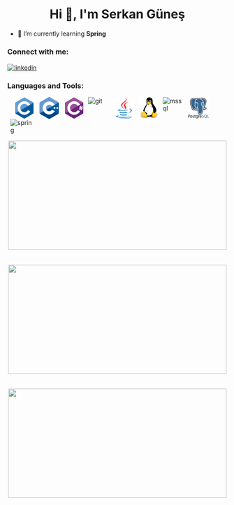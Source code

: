 <h1 align="center">Hi 👋, I'm Serkan Güneş</h1>

- 🌱 I’m currently learning **Spring**

<h3 align="left">Connect with me:</h3>
<p align="left">
<a href="https://linkedin.com/in/gunesserkan" target="blank"><img align="center" src="https://raw.githubusercontent.com/rahuldkjain/github-profile-readme-generator/master/src/images/icons/Social/linked-in-alt.svg" alt="linkedin" height="30" width="40" /></a>
</p>

<h3 align="left">Languages and Tools:</h3>
<img align="left" style="margin-left:1.0em" src="https://raw.githubusercontent.com/devicons/devicon/master/icons/c/c-original.svg" alt="c" width="50" height="50"/>
<img align="left" style="margin-left:0.5em" src="https://raw.githubusercontent.com/devicons/devicon/master/icons/cplusplus/cplusplus-original.svg" alt="cplusplus" width="50" height="50"/>
<img align="left" style="margin-left:0.5em" src="https://raw.githubusercontent.com/devicons/devicon/master/icons/csharp/csharp-original.svg" alt="csharp" width="50" height="50"/>
<img align="left" style="margin-left:0.5em" src="https://www.vectorlogo.zone/logos/git-scm/git-scm-icon.svg" alt="git" width="50" height="50"/>
<img align="left" style="margin-left:0.5em" src="https://raw.githubusercontent.com/devicons/devicon/master/icons/java/java-original.svg" alt="java" width="50" height="50"/>
<img align="left" style="margin-left:0.5em" src="https://raw.githubusercontent.com/devicons/devicon/master/icons/linux/linux-original.svg" alt="linux" width="50" height="50"/>
<img align="left" style="margin-left:0.5em" src="https://www.svgrepo.com/show/303229/microsoft-sql-server-logo.svg" alt="mssql" width="50" height="50"/>
<img align="left" style="margin-left:0.5em" src="https://raw.githubusercontent.com/devicons/devicon/master/icons/postgresql/postgresql-original-wordmark.svg" alt="postgresql" width="50" height="50"/>
<img align="left" style="margin-left:0.5em" src="https://www.vectorlogo.zone/logos/springio/springio-icon.svg" alt="spring" width="50" height="50"/>

<br>
<br>
<br>
<br>

<div align="center" width="500"height="500">
<img align="center"  src="https://github-readme-stats.vercel.app/api?username=gunesserkan&show_icons=true&locale=en" width="500" height="250">
</div>

<br>
<br>

<div align="center" width="500"height="500">
<img align ="center" src="https://github-readme-stats.vercel.app/api/top-langs?username=gunesserkan&show_icons=true&locale=en&layout=compact" width="500" height="250">
</div>

<br>
<br>

<div align="center" width="500"height="500">
<img align="center" src="https://github-readme-streak-stats.herokuapp.com/?user=gunesserkan&" width="500" height="250">
</div>







